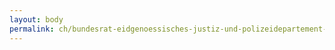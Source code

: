 ```yaml
---
layout: body
permalink: ch/bundesrat-eidgenoessisches-justiz-und-polizeidepartement-bundesamt-fuer-migration-direktion-asyl-und-rueckkehr-evz-und-dublin-evz-basel/
---
```


